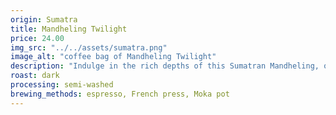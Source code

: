 ```yaml
---
origin: Sumatra
title: Mandheling Twilight
price: 24.00
img_src: "../../assets/sumatra.png"
image_alt: "coffee bag of Mandheling Twilight"
description: "Indulge in the rich depths of this Sumatran Mandheling, offering bold earthy notes, a hint of dark chocolate, and a velvety smooth finish. Ideal for espresso, French press, or after-dinner enjoyment."
roast: dark
processing: semi-washed
brewing_methods: espresso, French press, Moka pot
---
```

